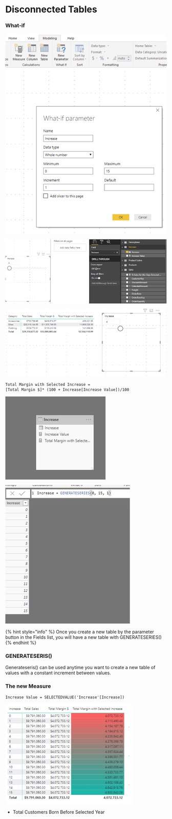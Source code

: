 # Disconnected Tables

### What-if

![Don&apos;t forget to click &apos;add slicer to this page&apos;](.gitbook/assets/image%20%2847%29.png)

![](.gitbook/assets/image%20%2815%29.png)

![](.gitbook/assets/image%20%2835%29.png)

```text
Total Margin with Selected Increase = 
[Total Margin $]* (100 + Increase[Increase Value])/100
```

![](.gitbook/assets/image%20%2841%29.png)

![](.gitbook/assets/image%20%2831%29.png)

{% hint style="info" %}
Once you create a new table by the parameter button in the Fields list, you will have a new table with GENERATESERIES\(\)
{% endhint %}

### GENERATESERIS\(\) 

Generateseris\(\) can be used anytime you want to create a new table of values with a constant increment between values.

### The new Measure 

```text
Increase Value = SELECTEDVALUE('Increase'[Increase])
```

![](.gitbook/assets/image%20%2828%29.png)

* Total Customers Born Before Selected Year

```text

```

